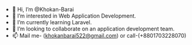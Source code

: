 - 👋 Hi, I’m @Khokan-Barai
- 👀 I’m interested in Web Application Development.
- 🌱 I’m currently learning Laravel.
- 💞️ I’m looking to collaborate on an application development team.
- 📫 Mail me- (khokanbarai522@gmail.com) or call-(+8801703228070)

<!---
Khokan-Barai/Khokan-Barai is a ✨ special ✨ repository because its `README.md` (this file) appears on your GitHub profile.
You can click the Preview link to take a look at your changes.
--->
